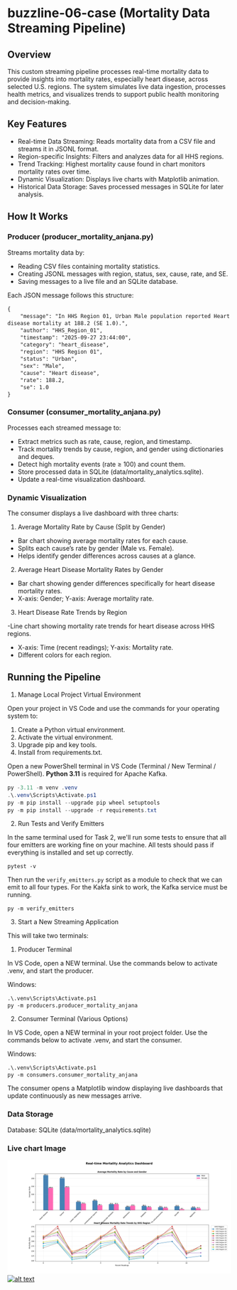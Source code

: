 # buzzline-06-case (Mortality Data Streaming Pipeline)
## Overview
This custom streaming pipeline processes real-time mortality data to provide insights into mortality rates, especially heart disease, across selected U.S. regions. The system simulates live data ingestion, processes health metrics, and visualizes trends to support public health monitoring and decision-making.


## Key Features

- Real-time Data Streaming: Reads mortality data from a CSV file and streams it in JSONL format.
- Region-specific Insights: Filters and analyzes data for all HHS regions.
- Trend Tracking: Highest mortality cause found in chart monitors mortality rates over time.
- Dynamic Visualization: Displays live charts with Matplotlib animation.
- Historical Data Storage: Saves processed messages in SQLite for later analysis.

## How It Works
### Producer (producer_mortality_anjana.py)
Streams mortality data by:

- Reading CSV files containing mortality statistics.
- Creating JSONL messages with region, status, sex, cause, rate, and SE.
- Saving messages to a live file and an SQLite database.

Each JSON message follows this structure:

```
{
    "message": "In HHS Region 01, Urban Male population reported Heart disease mortality at 188.2 (SE 1.0).",
    "author": "HHS_Region_01",
    "timestamp": "2025-09-27 23:44:00",
    "category": "heart_disease",
    "region": "HHS Region 01",
    "status": "Urban",
    "sex": "Male",
    "cause": "Heart disease",
    "rate": 188.2,
    "se": 1.0
}
```

### Consumer (consumer_mortality_anjana.py)

Processes each streamed message to:
- Extract metrics such as rate, cause, region, and timestamp.
- Track mortality trends by cause, region, and gender using dictionaries and deques.
- Detect high mortality events (rate ≥ 100) and count them.
- Store processed data in SQLite (data/mortality_analytics.sqlite).
- Update a real-time visualization dashboard.

### Dynamic Visualization

The consumer displays a live dashboard with three charts:

1. Average Mortality Rate by Cause (Split by Gender)

- Bar chart showing average mortality rates for each cause.
- Splits each cause’s rate by gender (Male vs. Female).
- Helps identify gender differences across causes at a glance.

2. Average Heart Disease Mortality Rates by Gender

- Bar chart showing gender differences specifically for heart disease mortality rates.
- X-axis: Gender; Y-axis: Average mortality rate.

3. Heart Disease Rate Trends by Region

-Line chart showing mortality rate trends for heart disease across HHS regions.
- X-axis: Time (recent readings); Y-axis: Mortality rate.
- Different colors for each region.


## Running the Pipeline
 1. Manage Local Project Virtual Environment

Open your project in VS Code and use the commands for your operating system to:

1. Create a Python virtual environment.
2. Activate the virtual environment.
3. Upgrade pip and key tools. 
4. Install from requirements.txt.

Open a new PowerShell terminal in VS Code (Terminal / New Terminal / PowerShell).
**Python 3.11** is required for Apache Kafka. 

```powershell
py -3.11 -m venv .venv
.\.venv\Scripts\Activate.ps1
py -m pip install --upgrade pip wheel setuptools
py -m pip install --upgrade -r requirements.txt
```


2. Run Tests and Verify Emitters

In the same terminal used for Task 2, we'll run some tests to ensure that all four emitters are working fine on your machine.  All tests should pass if everything is installed and set up correctly. 

```shell
pytest -v
```

Then run the `verify_emitters.py` script as a module to check that we can emit to all four types. 
For the Kakfa sink to work, the Kafka service must be running. 


```shell
py -m verify_emitters
```


3. Start a New Streaming Application

This will take two terminals:

1. Producer Terminal 
 
In VS Code, open a NEW terminal.
Use the commands below to activate .venv, and start the producer. 

Windows:

```shell
.\.venv\Scripts\Activate.ps1
py -m producers.producer_mortality_anjana
```


2. Consumer Terminal (Various Options)

In VS Code, open a NEW terminal in your root project folder. 
Use the commands below to activate .venv, and start the consumer. 

Windows:
```shell
.\.venv\Scripts\Activate.ps1
py -m consumers.consumer_mortality_anjana
```

The consumer opens a Matplotlib window displaying live dashboards that update continuously as new messages arrive.

### Data Storage

Database: SQLite (data/mortality_analytics.sqlite)

### Live chart Image 
![Live Mortality Dashboard](image/Figure_2.png "Mortality Dashboard")
[![alt text](image/live.dashboard.jpg)](https://github.com/anjana-codes/buzzline-06-anjana/blob/main/image/live_dashboard.jpg)
